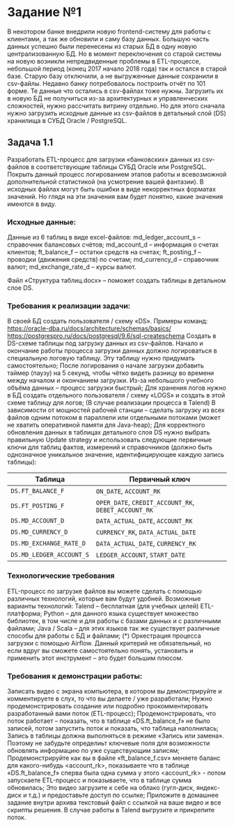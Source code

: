 # Задание №1
В некотором банке внедрили новую frontend-систему для работы с клиентами, а так же обновили и саму базу данных. Большую часть данных успешно были перенесены из старых БД в одну новую централизованную БД.  Но в момент переключения со старой системы на новую возникли непредвиденные проблемы в ETL-процессе, небольшой период (конец 2017 начало 2018 года) так и остался в старой базе. Старую базу отключили, а не выгруженные данные сохранили в csv-файлы. Недавно банку потребовалось построить отчёт по 101 форме. Те данные что остались в csv-файлах тоже нужны. Загрузить их в новую БД не получиться из-за архитектурных и управленческих сложностей, нужно рассчитать витрину отдельно. Но для этого сначала нужно загрузить исходные данные из csv-файлов в детальный слой (DS) хранилища в СУБД Oracle / PostgreSQL.

## Задача 1.1
Разработать ETL-процесс для загрузки «банковских» данных из csv-файлов в соответствующие таблицы СУБД Oracle или PostgreSQL. Покрыть данный процесс логированием этапов работы и всевозможной дополнительной статистикой (на усмотрение вашей фантазии). В исходных файлах могут быть ошибки в виде некорректных форматах значений. Но глядя на эти значения вам будет понятно, какие значения имеются в виду.

### Исходные данные:
Данные из 6 таблиц в виде excel-файлов:
    md_ledger_account_s – справочник балансовых счётов;
    md_account_d – информация о счетах клиентов;
    ft_balance_f – остатки средств на счетах;
    ft_posting_f – проводки (движения средств) по счетам;
    md_currency_d – справочник валют;
    md_exchange_rate_d – курсы валют.
    
Файл «Структура таблиц.docx» – поможет создать таблицы в детальном слое DS.

### Требования к реализации задачи:
В своей БД создать пользователя / схему «DS».
Примеры команд:
https://oracle-dba.ru/docs/architecture/schemas/basics/
https://postgrespro.ru/docs/postgresql/9.6/sql-createschema
Создать в DS-схеме таблицы под загрузку данных из csv-файлов.
Начало и окончание работы процесса загрузки данных должно логироваться в специальную логовую таблицу. Эту таблицу нужно придумать самостоятельно;
После логирования о начале загрузки добавить таймер (паузу) на 5 секунд, чтобы чётко видеть разницу во времени между началом и окончанием загрузки. Из-за небольшого учебного объёма данных – процесс загрузки быстрый;
Для хранения логов нужно в БД создать отдельного пользователя / схему «LOGS» и создать в этой схеме таблицу для логов;
(В случае реализации процесса в Talend) В зависимости от мощностей рабочей станции – сделать загрузку из всех файлов одним потоком в параллели или отдельными потоками (может не хватить оперативной памяти для Java-heap);
Для корректного обновления данных в таблицах детального слоя DS нужно выбрать правильную Update strategy и использовать следующие первичные ключи для таблиц фактов, измерений и справочников (должно быть однозначное уникальное значение, идентифицирующее каждую запись таблицы):

| Таблица                | Первичный ключ                           |
|------------------------|------------------------------------------|
| `DS.FT_BALANCE_F`      | `ON_DATE`, `ACCOUNT_RK`                  |
| `DS.FT_POSTING_F`      | `OPER_DATE`, `CREDIT_ACCOUNT_RK`, `DEBET_ACCOUNT_RK` |
| `DS.MD_ACCOUNT_D`      | `DATA_ACTUAL_DATE`, `ACCOUNT_RK`         |
| `DS.MD_CURRENCY_D`     | `CURRENCY_RK`, `DATA_ACTUAL_DATE`        |
| `DS.MD_EXCHANGE_RATE_D`| `DATA_ACTUAL_DATE`, `CURRENCY_RK`        |
| `DS.MD_LEDGER_ACCOUNT_S`| `LEDGER_ACCOUNT`, `START_DATE`          |


### Технологические требования
ETL-процесс по загрузке файлов вы можете сделать с помощью различных технологий, которые вам будут удобней. Возможные варианты технологий:
Talend – бесплатная (для учебных целей) ETL-платформа;
Python – для данного языка существует множество библиотек, в том числе и для работы с базами данных и с различными файлами;
Java / Scala – для этих языков так же существует различные способы для работы с БД и файлами;
(*) Оркестрация процесса загрузки с помощью Airflow. Данный критерий не обязательный, но если вдруг вы сможете самостоятельно понять, установить и применить этот инструмент – это будет большим плюсом.

### Требования к демонстрации работы:
Записать видео с экрана компьютера, в котором вы демонстрируйте и комментируете в слух, то что вы делаете / уже разработали;
Нужно продемонстрировать создание или подробно прокомментировать разработанный вами поток (ETL-процесс);
Продемонстрировать, что поток работает – показать, что в таблице «DS.ft_balance_f» не было записей, потом запустить поток и показать, что таблица наполнилась;
Запись в таблицы должна выполняться в режиме «Запись или замена». Поэтому не забудьте определиьт ключевые поля для возможности обновлять информацию по уже существующим записям;
Продемонстрируйте как вы в файле «ft_balance_f.csv» меняете баланс для какого-нибудь <account_rk>, показываете что в таблице «DS.ft_balance_f» сперва была одна сумма у этого <account_rk> - потом запускаете ETL-процесс и показываете, что в таблице сумма обновилась;
Это видео загрузите к себе на облако (гугл-диск, яндекс-диск и т.д.) и предоставьте доступ по ссылке;
Приложите в домашнее задание внутри архива текстовый файл с ссылкой на ваше видео и все скрипты решения. В случае работы в Talend выгрузите и прикрепите поток.
